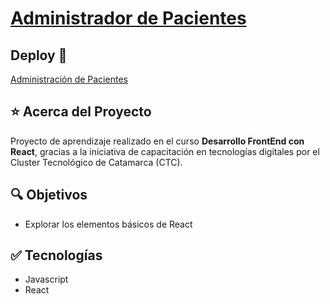 # [Administrador de Pacientes](https://mdcarron-ctc-administrador-pacientes.netlify.app/)

## Deploy 🔻

[Administración de Pacientes](https://mdcarron-ctc-administrador-pacientes.netlify.app/)

## ⭐ Acerca del Proyecto

Proyecto de aprendizaje realizado en el curso **Desarrollo FrontEnd con React**, gracias a la iniciativa de capacitación en tecnologías digitales por el Cluster Tecnológico de Catamarca (CTC). 

## 🔍 Objetivos
 - Explorar los elementos básicos de React

## ✅ Tecnologías

- Javascript
- React
